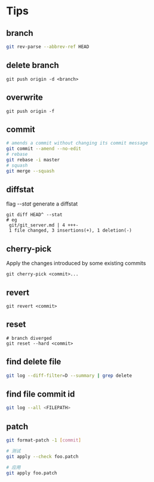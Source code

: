 # Tips

## branch

```sh
git rev-parse --abbrev-ref HEAD
```

## delete branch

```text
git push origin -d <branch>
```

## overwrite

```text
git push origin -f
```

## commit

```sh
# amends a commit without changing its commit message
git commit --amend --no-edit
# rebase
git rebase -i master
# squash 
git merge --squash
```

## diffstat

flag *--stat* generate a diffstat

```text
git diff HEAD^ --stat
# eg
 git/git_server.md | 4 +++-
 1 file changed, 3 insertions(+), 1 deletion(-)
```

## cherry-pick

Apply the changes introduced by some existing commits

```text
git cherry-pick <commit>...
```

## revert

```text
git revert <commit>
```

## reset

```text
# branch diverged
git reset --hard <commit>
```

## find delete file

```sh
git log --diff-filter=D --summary | grep delete
```

## find file commit id

```sh
git log --all <FILEPATH>
```

## patch

```sh
git format-patch -1 [commit]

# 测试
git apply --check foo.patch

# 应用
git apply foo.patch
```
